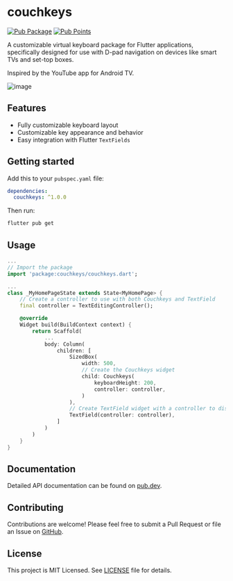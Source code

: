 # couchkeys

[![Pub Package](https://img.shields.io/pub/v/couchkeys.svg)](https://pub.dartlang.org/packages/couchkeys)
[![Pub Points](https://img.shields.io/pub/points/couchkeys?color=2E8B57&label=pub%20points)](https://pub.dev/packages/couchkeys/score)

A customizable virtual keyboard package for Flutter applications, specifically designed for
use with D-pad navigation on devices like smart TVs and set-top boxes.

Inspired by the YouTube app for Android TV.

![image](https://github.com/user-attachments/assets/70ccf2c0-2dbc-4677-aad1-3aac8a4d0ad2)

## Features

- Fully customizable keyboard layout
- Customizable key appearance and behavior
- Easy integration with Flutter `TextFields`

## Getting started

Add this to your `pubspec.yaml` file:
```yaml
dependencies:
  couchkeys: ^1.0.0
```
Then run:
```sh
flutter pub get
```

## Usage

```dart
...
// Import the package
import 'package:couchkeys/couchkeys.dart';

...
class _MyHomePageState extends State<MyHomePage> {
    // Create a controller to use with both Couchkeys and TextField
    final controller = TextEditingController();

    @override
    Widget build(BuildContext context) {
        return Scaffold(
            ...
            body: Column(
                children: [
                    SizedBox(
                        width: 500,
                        // Create the Couchkeys widget
                        child: Couchkeys(
                            keyboardHeight: 200,
                            controller: controller,
                        )
                    ),
                    // Create TextField widget with a controller to display the value
                    TextField(controller: controller),
                ]
            )
        )
    }
}
```

## Documentation

Detailed API documentation can be found on [pub.dev](https://pub.dev/documentation/couchkeys).

## Contributing

Contributions are welcome! Please feel free to submit a Pull Request or file an Issue on [GitHub](https://github.com/arafatamim/couchkeys).

## License

This project is MIT Licensed. See [LICENSE](https://github.com/arafatamim/couchkeys/blob/main/LICENSE) file for details.
